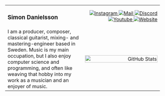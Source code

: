 <table>
  <tr>
    <td width="20%" align="left">
      <h3>Simon Danielsson</h3>
    </td>
    <td width="80%" align="right">
      <a href="https://www.instagram.com/danielssonofficial/" target="_blank">
        <img alt="Instagram" src="https://img.shields.io/badge/-Instagram-FF0069?style=flat-square&logo=Instagram&logoColor=white">
      </a>
      <a href="mailto:contact@simondanielsson.se" target="_blank">
        <img alt="Mail" src="https://img.shields.io/badge/-Contact-6D4AFF?style=flat-square&logo=protonmail&logoColor=white">
      </a>
      <a href="https://discord.com/users/simon_dan01" target="_blank">
        <img alt="Discord" src="https://img.shields.io/badge/-Discord-5865F2?style=flat-square&logo=discord&logoColor=white">
      </a>
      <a href="https://www.youtube.com/@simondanielssonmusic" target="_blank">
        <img alt="Youtube" src="https://img.shields.io/badge/-Youtube-FF0000?style=flat-square&logo=youtube&logoColor=white">
      </a>
      <a href="https://www.simondanielsson.se/" target="_blank">
        <img alt="Website" src="https://img.shields.io/badge/-Website-212121?style=flat-square&logo=headspace&logoColor=white">
      </a>
    </td>
  </tr>
  <tr>
    <td width="50%" align="left">
      I am a producer, composer, classical guitarist, mixing- and mastering-engineer based in Sweden. 
      Music is my main occupation, but I also enjoy computer science and programming, 
      and often like weaving that hobby into my work as a musician and an enjoyer of music.
    </td>
    <td width="50%" align="right">
      <img src="https://github-readme-stats.vercel.app/api/top-langs/?username=simon-danielsson&layout=compact&theme=transparent&hide_border=true&title_color=ffffff&exclude_repo=dotfiles" alt="GitHub Stats" width="100%">
    </td>
  </tr>
</table>






